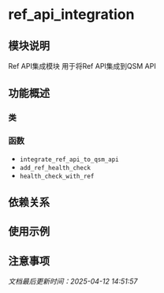 # ref_api_integration

## 模块说明
Ref API集成模块
用于将Ref API集成到QSM API

## 功能概述

### 类


### 函数

- `integrate_ref_api_to_qsm_api`
- `add_ref_health_check`
- `health_check_with_ref`

## 依赖关系

## 使用示例

## 注意事项

*文档最后更新时间：2025-04-12 14:51:57*